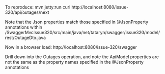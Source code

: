 To reproduce:
mvn jetty:run
curl http://localhost:8080/issue-320/api/outages/next

Note that the Json properties match those specified in @JsonProperty
annotations within /SwaggerMvcIssue320/src/main/java/net/tataryn/swagger/issue320/model/rest/OutageDto.java


Now in a browser load:
http://localhost:8080/issue-320/swagger

Drill down into the Outages operation, and note the ApiModel properties
are not the same as the property names specified in the @JsonProperty
annotations
